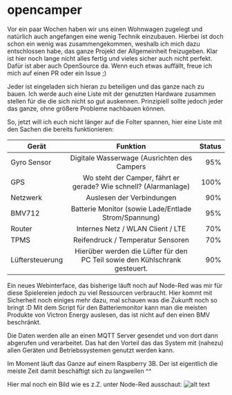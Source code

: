 # opencamper

Vor ein paar Wochen haben wir uns einen Wohnwagen zugelegt und natürlich auch angefangen eine wenig Technik einzubauen.
Hierbei ist doch schon ein wenig was zusammengekommen, weshalb ich mich dazu entschlossen habe, das ganze Projekt der Allgemeinheit freizugeben.
Klar ist hier noch lange nicht alles fertig und vieles sicher auch nicht perfekt. Dafür ist aber auch OpenSource da. Wenn euch etwas auffällt, freue ich mich auf einen PR oder ein Issue ;)

Jeder ist eingeladen sich hieran zu beteiligen und das ganze nach zu bauen.
Ich werde auch eine Liste mit der genutzten Hardware zusammen stellen für die die sich nicht so gut auskennen.
Prinzipiell sollte jedoch jeder das ganze, ohne größere Probleme nachbauen können.

So, jetzt will ich euch nicht länger auf die Folter spannen, hier eine Liste mit den Sachen die bereits funktionieren:

| Gerät           | Funktion                                                                    | Status |
| -------------   |:---------------------------------------------------------------------------:| ------:|
| Gyro Sensor     | Digitale Wasserwage (Ausrichten des Campers                                 |  95% |
| GPS             | Wo steht der Camper, fährt er gerade? Wie schnell? (Alarmanlage)            | 100% |
| Netzwerk        | Auslesen der Verbindungen                                                   |  90% |
| BMV712          | Batterie Monitor (sowie Lade/Entlade Strom/Spannung)                        |  95% |
| Router          | Internes Netz / WLAN Client / LTE                                           |  70% |
| TPMS            | Reifendruck / Temperatur Sensoren                                           |  70% |
| Lüftersteuerung | Hierüber werden die Lüfter für den PC Teil sowie den Kühlschrank gesteuert. |  90% |

Ein neues Webinterface, das bisherige läuft noch auf Node-Red was mir für diese Spielereien jedoch zu viel Ressourcen verbraucht.
Hier kommt mit Sicherheit noch einiges mehr dazu, mal schauen was die Zukunft noch so bringt :D
Mit dem Script für den Batteriemonitor kann man die meisten Produkte von Victron Energy auslesen, das ist nicht auf den einen BMV beschränkt.

Die Daten werden alle an einen MQTT Server gesendet und von dort dann abgerufen und verarbeitet. Das hat den Vorteil das das System mit (nahezu) allen Geräten und Betriebssystemen genutzt werden kann.

Im Moment läuft das Ganze auf einem Raspberry 3B. Der ist eigentlich die meiste Zeit damit beschäftigt sich zu langweilen ^^

Hier mal noch ein Bild wie es z.Z. unter Node-Red ausschaut:
![alt text](https://github.com/mcules/opencamper/raw/master/screenshots/Dashboard.JPG)
